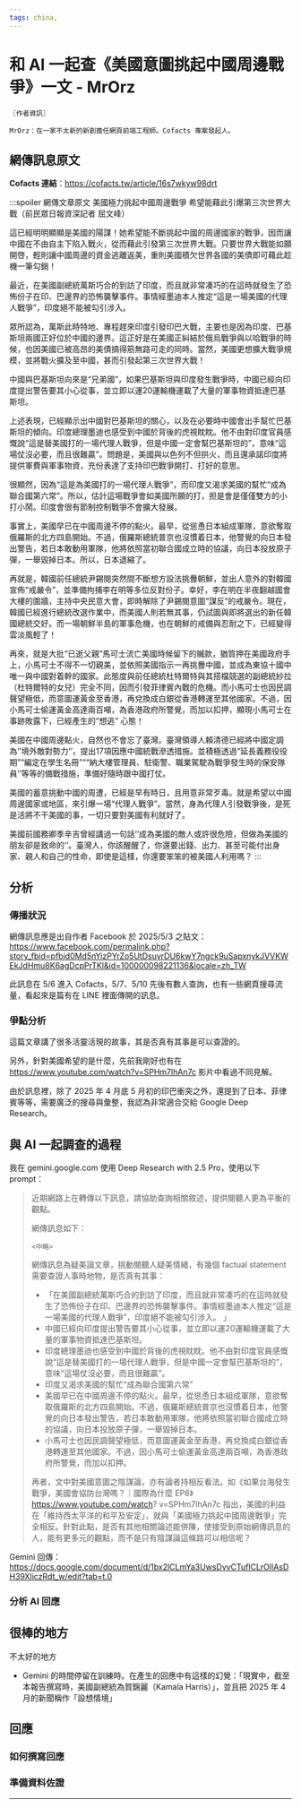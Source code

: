 ```yaml
---
tags: china, 
---
```


# 和 AI 一起查《美國意圖挑起中國周邊戰爭》一文 - MrOrz

```!
〖作者資訊〗

MrOrz：在一家不太新的新創擔任網頁前端工程師。Cofacts 專案發起人。
```

## 網傳訊息原文

**Cofacts 連結**：https://cofacts.tw/article/16s7wkyw98drt

:::spoiler 網傳文章原文
美國極力挑起中國周邊戰爭 希望能藉此引爆第三次世界大戰（前民眾日報資深記者 屈文峰）

這已經明明顯顯是美國的陽謀！她希望能不斷挑起中國的周邊國家的戰爭，因而讓中國在不由自主下陷入戰火，從而藉此引發第三次世界大戰。只要世界大戰能如願開啓，輕則讓中國周邊的資金逃離返美，重則美國積欠世界各國的美債即可藉此趁機一筆勾銷！

最近，在美國副總統萬斯巧合的到訪了印度，而且就非常凑巧的在這時就發生了恐怖份子在印、巴邊界的恐怖襲擊事件。事情經墨迪本人推定“這是一場美國的代理人戰爭”，印度絕不能被勾引涉入。

眾所認為，萬斯此時特地、專程趕來印度引發印巴大戰，主要也是因為印度、巴基斯坦兩國正好位於中國的邊界。這正好是在美國正糾結於俄烏戰爭與以哈戰爭的時候，也因美國已被高昂的美債搞得筋無路可走的同時。當然，美國更想擴大戰爭規模，並將戰火擴及至中國，甚而引發起第三次世界大戰！

中國與巴基斯坦向來是“兄弟國”，如果巴基斯坦與印度發生戰爭時，中國已經向印度提出警告要其小心從事，並立即以運20運輸機運載了大量的軍事物資抵達巴基斯坦。

上述表現，已經顯示出中國對巴基斯坦的關心，以及在必要時中國會出手幫忙巴基斯坦的傾向。印度總理墨迪也感受到中國於背後的虎視眈眈。他不由對印度官員感慨說“這是替美國打的一場代理人戰爭，但是中國一定會幫巴基斯坦的”，意味“這場仗沒必要，而且很難贏”。問題是，美國與以色列不但拱火，而且還承諾印度將提供軍費與軍事物資，充份表達了支持印巴戰爭開打、打好的意思。

很顯然，因為“這是為美國打的一場代理人戰爭”，而印度又渴求美國的幫忙“成為聯合國第六常”。所以，估計這場戰爭會如美國所願的打，担是會是僅僅雙方的小打小鬧。印度會很有節制控制戰爭不會擴大發展。

事實上，美國早已在中國周邊不停的點火。最早，從慫恿日本組成軍隊，意欲奪取俄羅斯的北方四島開始。不過，俄羅斯總統普京也沒慣着日本，他警覺的向日本發出警告，若日本敢動用軍隊，他將依照當初聯合國成立時的協議，向日本投放原子彈，一舉毀掉日本。所以，日本退縮了。

再就是，韓國前任總統尹錫閱突然間不斷想方設法挑釁朝鮮，並出人意外的對韓國宣佈“戒嚴令”，並準備拘捕李在明等多位反對份子。幸好，李在明在半夜翻越國會大樓的圍牆，主持中央民意大會，即時解除了尹錫閱意圖“謀反”的戒嚴令。現在，韓國已經進行總統改選作業中，而美國人則若無其事，仍試圖與即將選出的新任韓國總統交好。而一場朝鮮半島的軍事危機，也在朝鮮的戒備與忍耐之下，已經變得雲淡風輕了！

再來，就是大批“已逝父親”馬可士流亡美國時候留下的贓款，猶質押在美國政府手上，小馬可士不得不一切親美，並依照美國指示一再挑釁中國，並成為東協十國中唯一與中國對着幹的國家。此態度與前任總統杜特爾特與其搭檔競選的副總統紗拉（杜特爾特的女兒）完全不同，因而引發菲律賓內戰的危機。而小馬可士也因民調聲望極低，而意圖運黃金至香港，再兌換成白銀從香港轉運至其他國家。不過，因小馬可士偷運黃金高達兩百噸，為香港政府所警覺，而加以扣押，顯現小馬可士在事跡敗露下，已經產生的“想逃” 心態！

美國在中國周邊點火，自然也不會忘了臺灣。臺灣領導人賴清德已經將中國定調為‘’境外敵對勢力‘’，提出17項因應中國統戰滲透措施。並積極透過“延長義務役役期”“編定在學生名冊”““納大樓管理員、駐衛警、職業駕駛為戰爭發生時的保安隊員‘’等等的備戰措施，準備好隨時跟中國打仗。

美國的蓄意挑動中國的周遭，已經是早有時日，且用意非常歹毒。就是希望以中國周邊國家或地區，來引爆一場“代理人戰爭”。當然，身為代理人引發戰爭後，是死是活將不干美國的事，一切只要對美國有利就好了。

美國前國務卿季辛吉曾經講過一句話‘’成為美國的敵人或許很危險，但做為美國的朋友卻是致命的‘’。臺灣人，你該醒醒了，你還要出錢、出力、甚至可能付出身家、親人和自己的性命，即使是這樣，你還要笨笨的被美國人利用嗎？
:::

## 分析
### 傳播狀況

網傳訊息應是出自作者 Facebook 於 2025/5/3 之貼文：https://www.facebook.com/permalink.php?story_fbid=pfbid0Md5nYizPYrZo5UtDsuyrDU6kwY7ngck9uSapxnykJVVKWEkJdHmu8K6agDcpPrTKl&id=100000098221136&locale=zh_TW 

此訊息在 5/6 進入 Cofacts，5/7、5/10 先後有數人查詢，也有一些網頁搜尋流量，看起來是篇有在 LINE 裡面傳開的訊息。

### 爭點分析

這篇文章講了很多活靈活現的故事，其是否真有其事是可以查證的。

另外，針對美國希望的是什麼，先前我剛好也有在 https://www.youtube.com/watch?v=SPHm7lhAn7c 影片中看過不同見解。

由於訊息裡，除了 2025 年 4 月底 5 月初的印巴衝突之外，還提到了日本、菲律賓等等，需要廣泛的搜尋與彙整，我認為非常適合交給 Google Deep Research。

## 與 AI 一起調查的過程

我在 gemini.google.com 使用 Deep Research with 2.5 Pro，使用以下 prompt：

> 近期網路上在轉傳以下訊息，請協助查詢相關敘述，提供閱聽人更為平衡的觀點。
> 
> 網傳訊息如下：
> 
> ```
> <中略>
> ```
> 
> 網傳訊息為疑美論文章，挑動閱聽人疑美情緒，有幾個 factual statement 需要查證人事時地物，是否真有其事：
> 
> - 「在美國副總統萬斯巧合的到訪了印度，而且就非常凑巧的在這時就發生了恐怖份子在印、巴邊界的恐怖襲擊事件。事情經墨迪本人推定“這是一場美國的代理人戰爭”，印度絕不能被勾引涉入。 」
> - 中國已經向印度提出警告要其小心從事，並立即以運20運輸機運載了大量的軍事物資抵達巴基斯坦。
> - 印度總理墨迪也感受到中國於背後的虎視眈眈。他不由對印度官員感慨說“這是替美國打的一場代理人戰爭，但是中國一定會幫巴基斯坦的”，意味“這場仗沒必要，而且很難贏”。
> - 印度又渴求美國的幫忙“成為聯合國第六常”
> - 美國早已在中國周邊不停的點火。最早，從慫恿日本組成軍隊，意欲奪取俄羅斯的北方四島開始。不過，俄羅斯總統普京也沒慣着日本，他警覺的向日本發出警告，若日本敢動用軍隊，他將依照當初聯合國成立時的協議，向日本投放原子彈，一舉毀掉日本。
> - 小馬可士也因民調聲望極低，而意圖運黃金至香港，再兌換成白銀從香港轉運至其他國家。不過，因小馬可士偷運黃金高達兩百噸，為香港政府所警覺，而加以扣押。
> 
> 再者，文中對美國意圖之陰謀論，亦有論者持相反看法。如《如果台海發生戰爭，美國會協防台灣嗎？｜國際為什麼 EP8》 https://www.youtube.com/watch? v=SPHm7lhAn7c 指出，美國的利益在「維持西太平洋的和平及安定」，就與「美國極力挑起中國周邊戰爭」完全相反。針對此點，是否有其他相關論述能併陳，使接受到原始網傳訊息的人，能有更多元的觀點，而不是只有陰謀論這條路可以相信呢？

Gemini 回傳：
https://docs.google.com/document/d/1bx2lCLmYa3UwsDvvCTuflCLrOIlAsDH39XliczRdt_w/edit?tab=t.0

### 分析 AI 回應

很棒的地方
- 

不太好的地方
- Gemini 的時間停留在訓練時。在產生的回應中有這樣的幻覺：「現實中，截至本報告撰寫時，美國副總統為賀錦麗（Kamala Harris）」，並且把 2025 年 4 月的新聞稱作「設想情境」

## 回應
### 如何撰寫回應
### 準備資料佐證

---

<!-- Start writing notes here -->